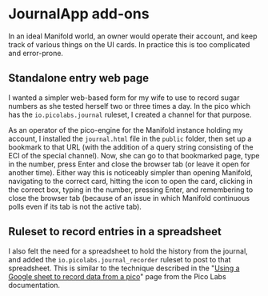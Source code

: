# JournalApp add-ons

In an ideal Manifold world, an owner would operate their account,
and keep track of various things on the UI cards.
In practice this is too complicated and error-prone.

## Standalone entry web page

I wanted a simpler web-based form for my wife to use to record sugar numbers as she tested herself two or three times a day.
In the pico which has the `io.picolabs.journal` ruleset, I created a channel for that purpose.

As an operator of the pico-engine for the Manifold instance holding my account,
I installed the `journal.html` file in the `public` folder,
then set up a bookmark to that URL (with the addition of a query string
consisting of the ECI of the special channel).
Now, she can go to that bookmarked page, type in the number, 
press Enter and close the browser tab (or leave it open for another time).
Either way this is noticeably simpler than opening Manifold,
navigating to the correct card, hitting the icon to open the card,
clicking in the correct box, typing in the number, pressing Enter,
and remembering to close the browser tab (because of an issue in which Manifold continuous polls
even if its tab is not the active tab).

## Ruleset to record entries in a spreadsheet

I also felt the need for a spreadsheet to hold the history from the journal,
and added the `io.picolabs.journal_recorder` ruleset to post to that spreadsheet.
This is similar to the technique described in the
"[Using a Google sheet to record data from a pico](https://picolabs.atlassian.net/wiki/spaces/docs/pages/650182695/Using+a+Google+sheet+to+record+data+from+a+pico)"
page from the Pico Labs documentation.

